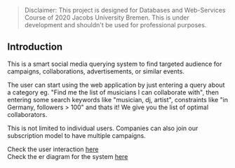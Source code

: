 
> Disclaimer: This project is designed for Databases and Web-Services Course of 2020 Jacobs University Bremen. This is under development and shouldn't be used for professional purposes. 

Introduction
------------
This is a smart social media querying system to find targeted audience for campaigns, collaborations, advertisements, or similar events. 

The user can start using the web application by just entering a query about a category eg. "Find me the list of musicians I can collaborate with", then entering some search keywords like "musician, dj, artist", constraints like "in Germany, followers > 100" and thats it! We give you the list of optimal collaborators. 

This is not limited to individual users. Companies can also join our subscription model to have multiple campaigns. 

Check the user interaction [here](./docs/user_interaction.md)  
Check the er diagram for the system [here](./docs/er.md)